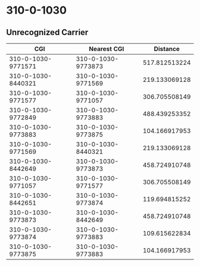 # 310-0-1030
## Unrecognized Carrier


| CGI | Nearest CGI | Distance |
|-----|-------------|----------|
| 310-0-1030-9771571 | 310-0-1030-9773873 | 517.812513224 |
| 310-0-1030-8440321 | 310-0-1030-9771569 | 219.133069128 |
| 310-0-1030-9771577 | 310-0-1030-9771057 | 306.705508149 |
| 310-0-1030-9772849 | 310-0-1030-9773883 | 488.439253352 |
| 310-0-1030-9773883 | 310-0-1030-9773875 | 104.166917953 |
| 310-0-1030-9771569 | 310-0-1030-8440321 | 219.133069128 |
| 310-0-1030-8442649 | 310-0-1030-9773873 | 458.724910748 |
| 310-0-1030-9771057 | 310-0-1030-9771577 | 306.705508149 |
| 310-0-1030-8442651 | 310-0-1030-9773874 | 119.694815252 |
| 310-0-1030-9773873 | 310-0-1030-8442649 | 458.724910748 |
| 310-0-1030-9773874 | 310-0-1030-9773883 | 109.615622834 |
| 310-0-1030-9773875 | 310-0-1030-9773883 | 104.166917953 |
